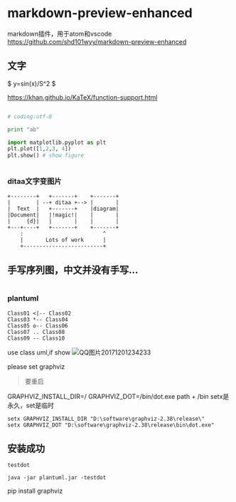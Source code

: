 # markdown-preview-enhanced

markdown插件，用于atom和vscode <https://github.com/shd101wyy/markdown-preview-enhanced>

## 文字

$ y=sin(x)/S^2 $

<https://khan.github.io/KaTeX/function-support.html>

```python {cmd=true}

# coding:utf-8

print "ab"

````
```python {cmd=true matplotlib=true}
import matplotlib.pyplot as plt
plt.plot([1,2,3, 4])
plt.show() # show figure
````

```javascript {cmd="node"} const date = Date.now() console.log(date.toString())

````

### ditaa文字变图片
```ditaa {cmd=true args=["-E"]}
+--------+   +-------+    +-------+
|        | --+ ditaa +--> |       |
|  Text  |   +-------+    |diagram|
|Document|   |!magic!|    |       |
|     {d}|   |       |    |       |
+---+----+   +-------+    +-------+
    :                         ^
    |       Lots of work      |
    +-------------------------+
````

## 手写序列图，中文并没有手写...

```sequence { theme = "hand"} Title: Here is a title A->B: Normal line B-->C: Dashed line C->>D: Open arrow D-->>A: Dashed open arrow

````
### plantuml

```puml
Class01 <|-- Class02
Class03 *-- Class04
Class05 o-- Class06
Class07 .. Class08
Class09 -- Class10
````

use class uml,if show ![QQ图片20171201234233]("/assets/QQ图片20171201234233.png")

please set graphviz

> 要重启

GRAPHVIZ_INSTALL_DIR=/ GRAPHVIZ_DOT=/bin/dot.exe path + /bin setx是永久，set是临时

```
setx GRAPHVIZ_INSTALL_DIR "D:\software\graphviz-2.38\release\"  
setx GRAPHVIZ_DOT "D:\software\graphviz-2.38\release\bin\dot.exe"
```

## 安装成功

```puml
testdot
```

`java -jar plantuml.jar -testdot`

pip install graphviz

